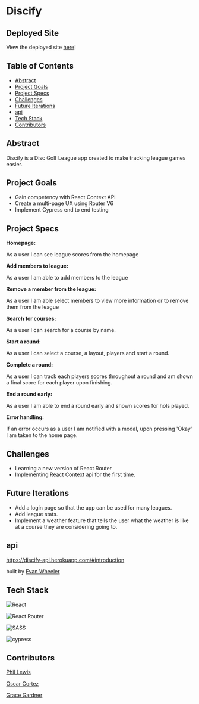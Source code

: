 # Discify

## Deployed Site

View the deployed site [here]()!

## Table of Contents   

- [Abstract](#abstract)
- [Project Goals](#project-goals)
- [Project Specs](#project-specs)
- [Challenges](#challenges)
- [Future Iterations](#future-iterations)
- [api](#api)
- [Tech Stack](#tech-stack)
- [Contributors](#contributors)

## Abstract

Discify is a Disc Golf League app created to make tracking league games easier.


## Project Goals

- Gain competency with React Context API
- Create a multi-page UX using Router V6
- Implement Cypress end to end testing


## Project Specs


**Homepage:**

As a user I can see league scores from the homepage

**Add members to league:**

As a user I am able to add members to the league

**Remove a member from the league:**

As a user I am able select members to view more information or to remove them from the league

**Search for courses:**

As a user I can search for a course by name.

**Start a round:**

As a user I can select a course, a layout, players and start a round.

**Complete a round:**

As a user I can track each players scores throughout a round and am shown a final score for each player upon finishing.

**End a round early:**

As a user I am able to end a round early and shown scores for hols played.

**Error handling:**

If an error occurs as a user I am notified with a modal, upon pressing 'Okay' I am taken to the home page.


## Challenges

- Learning a new version of React Router
- Implementing React Context api for the first time.

## Future Iterations

- Add a login page so that the app can be used for many leagues.
- Add league stats.
- Implement a weather feature that tells the user what the weather is like at a course they are considering going to.

## api
https://discify-api.herokuapp.com/#introduction

built by [Evan Wheeler](https://github.com/anon0mys)

## Tech Stack

![React](https://img.shields.io/badge/react-%2320232a.svg?style=for-the-badge&logo=react&logoColor=%2361DAFB)

![React Router](https://img.shields.io/badge/React_Router-CA4245?style=for-the-badge&logo=react-router&logoColor=white)

![SASS](https://img.shields.io/badge/SASS-hotpink.svg?style=for-the-badge&logo=SASS&logoColor=white)

![cypress](https://img.shields.io/badge/-cypress-%23E5E5E5?style=for-the-badge&logo=cypress&logoColor=058a5e)

## Contributors

[Phil Lewis](https://github.com/philalewis)

[Oscar Cortez](https://github.com/oacortez)

[Grace Gardner](https://github.com/GraceGardner)
